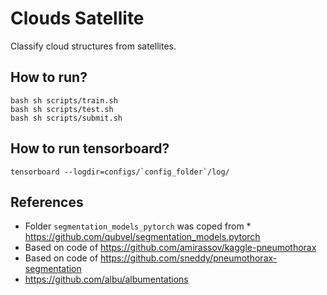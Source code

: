 # Clouds Satellite
Classify cloud structures from satellites.
## How to run?
```
bash sh scripts/train.sh
bash sh scripts/test.sh
bash sh scripts/submit.sh
```
## How to run tensorboard?
```
tensorboard --logdir=configs/`config_folder`/log/
```
## References
* Folder `segmentation_models_pytorch` was coped from * https://github.com/qubvel/segmentation_models.pytorch
* Based on code of https://github.com/amirassov/kaggle-pneumothorax
* Based on code of https://github.com/sneddy/pneumothorax-segmentation
* https://github.com/albu/albumentations
